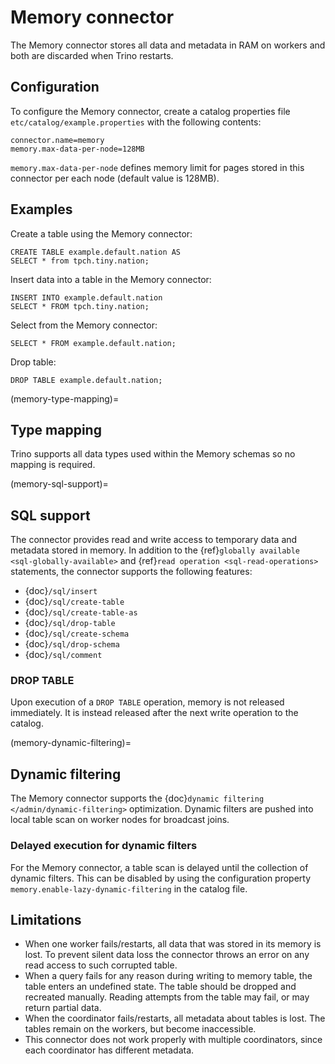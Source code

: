 # Memory connector

The Memory connector stores all data and metadata in RAM on workers
and both are discarded when Trino restarts.

## Configuration

To configure the Memory connector, create a catalog properties file
`etc/catalog/example.properties` with the following contents:

```text
connector.name=memory
memory.max-data-per-node=128MB
```

`memory.max-data-per-node` defines memory limit for pages stored in this
connector per each node (default value is 128MB).

## Examples

Create a table using the Memory connector:

```
CREATE TABLE example.default.nation AS
SELECT * from tpch.tiny.nation;
```

Insert data into a table in the Memory connector:

```
INSERT INTO example.default.nation
SELECT * FROM tpch.tiny.nation;
```

Select from the Memory connector:

```
SELECT * FROM example.default.nation;
```

Drop table:

```
DROP TABLE example.default.nation;
```

(memory-type-mapping)=

## Type mapping

Trino supports all data types used within the Memory schemas so no mapping is
required.

(memory-sql-support)=

## SQL support

The connector provides read and write access to temporary data and metadata
stored in memory. In addition to the {ref}`globally available
<sql-globally-available>` and {ref}`read operation <sql-read-operations>`
statements, the connector supports the following features:

- {doc}`/sql/insert`
- {doc}`/sql/create-table`
- {doc}`/sql/create-table-as`
- {doc}`/sql/drop-table`
- {doc}`/sql/create-schema`
- {doc}`/sql/drop-schema`
- {doc}`/sql/comment`

### DROP TABLE

Upon execution of a `DROP TABLE` operation, memory is not released
immediately. It is instead released after the next write operation to the
catalog.

(memory-dynamic-filtering)=

## Dynamic filtering

The Memory connector supports the {doc}`dynamic filtering </admin/dynamic-filtering>` optimization.
Dynamic filters are pushed into local table scan on worker nodes for broadcast joins.

### Delayed execution for dynamic filters

For the Memory connector, a table scan is delayed until the collection of dynamic filters.
This can be disabled by using the configuration property `memory.enable-lazy-dynamic-filtering`
in the catalog file.

## Limitations

- When one worker fails/restarts, all data that was stored in its
  memory is lost. To prevent silent data loss the
  connector throws an error on any read access to such
  corrupted table.
- When a query fails for any reason during writing to memory table,
  the table enters an undefined state. The table should be dropped
  and recreated manually. Reading attempts from the table may fail,
  or may return partial data.
- When the coordinator fails/restarts, all metadata about tables is
  lost. The tables remain on the workers, but become inaccessible.
- This connector does not work properly with multiple
  coordinators, since each coordinator has different
  metadata.
